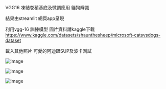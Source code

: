 
VGG16 凍結卷積基底及微調應用 貓狗辨識

結果由streamlit 網頁app呈現 


利用vgg-16 訓練模型 圖片資料請kaggle下載 https://www.kaggle.com/datasets/shaunthesheep/microsoft-catsvsdogs-dataset

載入其他照片 可愛的阿迪跟SUP及波卡測試

![image](https://github.com/crabtsai/VGG16_prediction_dogVScat/assets/87925842/d96ce208-2536-47f9-9353-5748d63001e8)


![image](https://github.com/crabtsai/VGG16_prediction_dogVScat/assets/87925842/4821f1fc-4fb6-49d1-9dc5-8bc5f240ed2c)


![image](https://github.com/crabtsai/VGG16_prediction_dogVScat/assets/87925842/9f0247ec-a48b-4179-adf5-4f04fd489a49)
